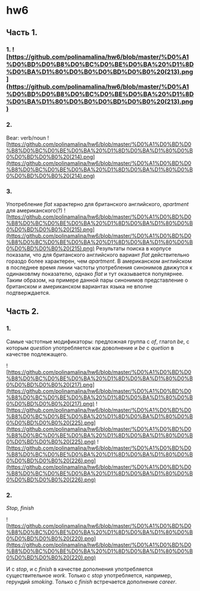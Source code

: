 # hw6
## Часть 1.
### 1. ![https://github.com/polinamalina/hw6/blob/master/%D0%A1%D0%BD%D0%B8%D0%BC%D0%BE%D0%BA%20%D1%8D%D0%BA%D1%80%D0%B0%D0%BD%D0%B0%20(213).png](https://github.com/polinamalina/hw6/blob/master/%D0%A1%D0%BD%D0%B8%D0%BC%D0%BE%D0%BA%20%D1%8D%D0%BA%D1%80%D0%B0%D0%BD%D0%B0%20(213).png)
### 2. 
Bear: verb/noun 
![https://github.com/polinamalina/hw6/blob/master/%D0%A1%D0%BD%D0%B8%D0%BC%D0%BE%D0%BA%20%D1%8D%D0%BA%D1%80%D0%B0%D0%BD%D0%B0%20(214).png](https://github.com/polinamalina/hw6/blob/master/%D0%A1%D0%BD%D0%B8%D0%BC%D0%BE%D0%BA%20%D1%8D%D0%BA%D1%80%D0%B0%D0%BD%D0%B0%20(214).png)
### 3.
Употребление _flat_ характерно для британского английского, _apartment_ для американского(?) 
![https://github.com/polinamalina/hw6/blob/master/%D0%A1%D0%BD%D0%B8%D0%BC%D0%BE%D0%BA%20%D1%8D%D0%BA%D1%80%D0%B0%D0%BD%D0%B0%20(215).png](https://github.com/polinamalina/hw6/blob/master/%D0%A1%D0%BD%D0%B8%D0%BC%D0%BE%D0%BA%20%D1%8D%D0%BA%D1%80%D0%B0%D0%BD%D0%B0%20(215).png)
Результаты поиска в корпусе показали, что для британского английского вариант _flat_ действительно гораздо более характерен, чем _apartment_. В американском английском в последнее время линии частоты употребления синонимов движутся к одинаковлму показателю, однако _flat_ и тут оказывается популярнее. Таким образом, на примере данной пары синонимов представление о британском и американском вариантах языка не вполне подтверждается.
## Часть 2.
### 1. 
Самые частотные модификаторы: предложная группа с _of_, глагол _be_, с которым _question_ употребляется как доволнение и _be_ с _quetion_ в качестве подлежащего.

![https://github.com/polinamalina/hw6/blob/master/%D0%A1%D0%BD%D0%B8%D0%BC%D0%BE%D0%BA%20%D1%8D%D0%BA%D1%80%D0%B0%D0%BD%D0%B0%20(217).png](https://github.com/polinamalina/hw6/blob/master/%D0%A1%D0%BD%D0%B8%D0%BC%D0%BE%D0%BA%20%D1%8D%D0%BA%D1%80%D0%B0%D0%BD%D0%B0%20(217).png)
![https://github.com/polinamalina/hw6/blob/master/%D0%A1%D0%BD%D0%B8%D0%BC%D0%BE%D0%BA%20%D1%8D%D0%BA%D1%80%D0%B0%D0%BD%D0%B0%20(225).png](https://github.com/polinamalina/hw6/blob/master/%D0%A1%D0%BD%D0%B8%D0%BC%D0%BE%D0%BA%20%D1%8D%D0%BA%D1%80%D0%B0%D0%BD%D0%B0%20(225).png)
![https://github.com/polinamalina/hw6/blob/master/%D0%A1%D0%BD%D0%B8%D0%BC%D0%BE%D0%BA%20%D1%8D%D0%BA%D1%80%D0%B0%D0%BD%D0%B0%20(226).png](https://github.com/polinamalina/hw6/blob/master/%D0%A1%D0%BD%D0%B8%D0%BC%D0%BE%D0%BA%20%D1%8D%D0%BA%D1%80%D0%B0%D0%BD%D0%B0%20(226).png)
### 2. 
_Stop, finish_

![https://github.com/polinamalina/hw6/blob/master/%D0%A1%D0%BD%D0%B8%D0%BC%D0%BE%D0%BA%20%D1%8D%D0%BA%D1%80%D0%B0%D0%BD%D0%B0%20(220).png](https://github.com/polinamalina/hw6/blob/master/%D0%A1%D0%BD%D0%B8%D0%BC%D0%BE%D0%BA%20%D1%8D%D0%BA%D1%80%D0%B0%D0%BD%D0%B0%20(220).png)

И с _stop_, и с _finish_ в качестве дополнения употребляется существительное _work_. Только с _stop_ употребляется, например, герундий _smoking_. Только с _finish_ встречается дополнение _career_.
